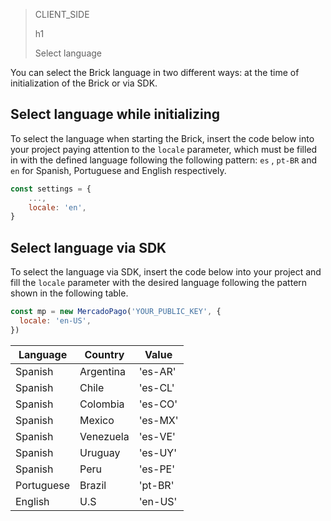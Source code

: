 > CLIENT_SIDE
>
> h1
>
> Select language

You can select the Brick language in two different ways: at the time of initialization of the Brick or via SDK.

## Select language while initializing

To select the language when starting the Brick, insert the code below into your project paying attention to the `locale` parameter, which must be filled in with the defined language following the following pattern: `es` , `pt-BR` and `en` for Spanish, Portuguese and English respectively.

```javascript
const settings = {
    ...,
    locale: 'en',
}
```

## Select language via SDK

To select the language via SDK, insert the code below into your project and fill the `locale` parameter with the desired language following the pattern shown in the following table.

```javascript
const mp = new MercadoPago('YOUR_PUBLIC_KEY', {
  locale: 'en-US',
})
```

| Language | Country | Value |
|---|---|---|
| Spanish | Argentina | 'es-AR' |
| Spanish | Chile | 'es-CL' |
| Spanish | Colombia |  'es-CO' |
| Spanish | Mexico | ​​'es-MX' |
| Spanish | Venezuela | 'es-VE' |
| Spanish | Uruguay | 'es-UY' |
| Spanish | Peru | 'es-PE' |
| Portuguese | Brazil | 'pt-BR' |
| English | U.S | 'en-US' |
